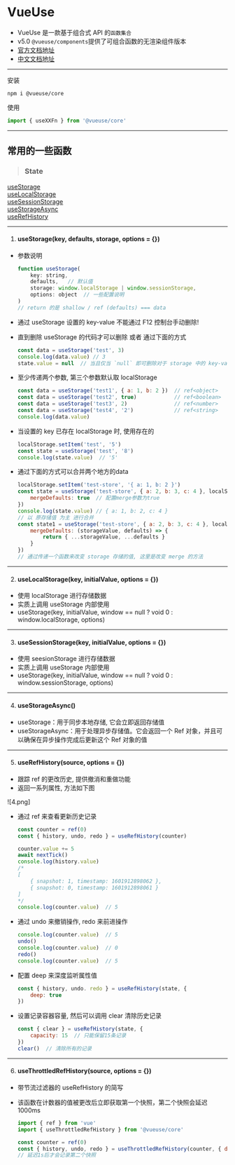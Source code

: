 # VueUse

- VueUse 是一款基于组合式 API 的`函数集合`
- v5.0 `@vueuse/components`提供了可组合函数的无渲染组件版本
- [官方文档地址](https://vueuse.org/guide/)
- [中文文档地址](https://www.vueusejs.com/)

----

安装
```shell
npm i @vueuse/core
```

使用
```javascript
import { useXXFn } from '@vueuse/core' 
```

----

## 常用的一些函数

> ### State

[useStorage](#usestorage)<br>
[useLocalStorage](#uselocalstoragekey-initialvalue-options)<br>
[useSessionStorage](#usesessionstoragekey-initialvalue-options)<br>
[useStorageAsync](#usestorageasync)<br>
[useRefHistory](#userefhistorysource-options)<br>

----
1. #### useStorage(key, defaults, storage, options = {})

  - 参数说明
    ```javascript
    function useStorage(
        key: string,
        defaults,   // 默认值
        storage: window.localStorage | window.sessionStorage,
        options: object  // 一些配置说明
    )
    // return 的是 shallow / ref (defaults) === data
    ```

  - 通过 useStorage 设置的 key-value 不能通过 F12 控制台手动删除!
  - 直到删除 useStorage 的代码才可以删除 或者 通过下面的方式

    ```javascript
    const data = useStorage('test', 3)
    console.log(data.value) // 3
    state.value = null  // 当且仅当 `null` 即可删除对于 storage 中的 key-value
    ```

  - 至少传递两个参数, 第三个参数默认取 localStorage

    ```javascript
    const data = useStorage('test1', { a: 1, b: 2 })  // ref<object>
    const data = useStorage('test2', true)            // ref<boolean>
    const data = useStorage('test3', 2)               // ref<number>
    const data = useStorage('test4', '2')             // ref<string>
    console.log(data.value)
    ```
    
  - 当设置的 key 已存在 localStorage 时, 使用存在的

    ```javascript
    localStorage.setItem('test', '5')
    const state = useStorage('test', '8')
    console.log(state.value)  // '5'
    ```

  - 通过下面的方式可以合并两个地方的data

    ```javascript
    localStorage.setItem('test-store', '{ a: 1, b: 2 }')
    const state = useStorage('test-store', { a: 2, b: 3, c: 4 }, localStorage, {
        mergeDefaults: true  // 配置merge参数为true
    })
    console.log(state.value) // { a: 1, b: 2, c: 4 }
    // 以 原存储值 为主 进行合并
    const state1 = useStorage('test-store', { a: 2, b: 3, c: 4 }, localStorage, {
        mergeDefaults: (storageValue, defaults) => {
            return { ...storageValue, ...defaults }
        }
    })
    // 通过传递一个函数来改变 storage 存储的值, 这里是改变 merge 的方法
    ```

----
2. #### useLocalStorage(key, initialValue, options = {})

  - 使用 localStorage 进行存储数据
  - 实质上调用 useStorage 内部使用
  - useStorage(key, initialValue, window == null ? void 0 : window.localStorage, options)

----
3. #### useSessionStorage(key, initialValue, options = {})

  - 使用 seesionStorage 进行存储数据
  - 实质上调用 useStorage 内部使用
  - useStorage(key, initialValue, window == null ? void 0 : window.sessionStorage, options)

----
4. #### useStorageAsync()

  - useStorage：用于同步本地存储, 它会立即返回存储值
  - useStorageAsync：用于处理异步存储值。它会返回一个 Ref 对象，并且可以确保在异步操作完成后更新这个 Ref 对象的值

----
5. #### useRefHistory(source, options = {})

  - 跟踪 ref 的更改历史, 提供撤消和重做功能
  - 返回一系列属性, 方法如下图

  ![4.png]

  - 通过 ref<history> 来查看更新历史记录

    ```javascript
    const counter = ref(0)
    const { history, undo, redo } = useRefHistory(counter)

    counter.value += 5
    await nextTick()
    console.log(history.value)
    /*
    [
        { snapshot: 1, timestamp: 1601912898062 },
        { snapshot: 0, timestamp: 1601912898061 }
    ] 
    */
    console.log(counter.value)  // 5
    ```

  - 通过 undo 来撤销操作, redo 来前进操作

    ```javascript
    console.log(counter.value)  // 5
    undo()
    console.log(counter.value)  // 0
    redo()
    console.log(counter.value)  // 5
    ```

  - 配置 deep 来深度监听属性值

    ```javascript
    const { history, undo. redo } = useRefHistory(state, {
        deep: true
    })
    ```
  
  - 设置记录容器容量, 然后可以调用 clear 清除历史记录

    ```javascript
    const { clear } = useRefHistory(state, {
        capacity: 15  // 只能保留15条记录
    })
    clear()  // 清除所有的记录
    ```

----
6. #### useThrottledRefHistory(source, options = {})

  - 带节流过滤器的 useRefHistory 的简写
  - 该函数在计数器的值被更改后立即获取第一个快照，第二个快照会延迟1000ms

    ```javascript
    import { ref } from 'vue'
    import { useThrottledRefHistory } from '@vueuse/core'

    const counter = ref(0)
    const { history, undo, redo } = useThrottledRefHistory(counter, { deep: true, throttle: 1000 })
    // 延迟1s后才会记录第二个快照
    ```
